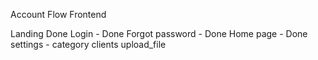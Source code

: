 Account Flow Frontend 

Landing  Done 
Login - Done
Forgot password - Done 
Home page - Done 
settings - 
category 
clients
upload_file
